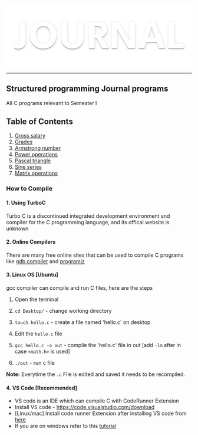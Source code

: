 ![Header](/src/images/header.png)

---

## Structured programming Journal programs

All C programs relevant to Semester I

## Table of Contents

1. [ Gross salary](/salary/explaination.md)
2. [ Grades](/grades/explaination.md)
3. [ Armstrong number](/armstrongNumber/explaination.md)
4. [ Power operations](/powerOperations/explaination.md)
5. [ Pascal triangle](/pascalsTriangle/explaination.md)
6. [Sine series](/sineSeries/explaination.md)
7. [Matrix operations](/matrices/explaination.md)
   <br>

### How to Compile

#### 1. Using TurboC

Turbo C is a discontinued integrated development environment and compiler for the C programming language, and its offical website is unknown

#### 2. Online Compilers

There are many free online sites that can be used to compile C programs like [gdb compiler](https://www.onlinegdb.com/online_c_compiler) and [programiz](https://www.programiz.com/c-programming/online-compiler/)

#### 3. Linux OS [Ubuntu]

gcc compiler can compile and run C files, here are the steps

1. Open the terminal

2. `cd Desktop/` - change working directory

3. `touch hello.c` - create a file named 'hello.c' on desktop

4. Edit the `hello.c` file

5. `gcc hello.c -o out` - compile the 'hello.c' file in out [add `-lm` after in case `<math.h>` is used]

6. `./out` - run c file

**Note:** Everytime the `.c` File is edited and saved it needs to be recompiled.

#### 4. VS Code [Recommended]

- VS code is an IDE which can compile C with CodeRunner Extension
- Install VS code - https://code.visualstudio.com/download
- [Linux/mac] Install code runner Extension after installing VS code from [here](https://marketplace.visualstudio.com/items?itemName=formulahendry.code-runner)
- If you are on windows refer to this [tutorial](https://www.youtube.com/watch?v=oaebkkOP2Qg)

<!-- OUTPUT FILES CREATION -->
<!-- [https://carbon.now.sh/?bg=rgba%2874%2C144%2C226%2C0%29&t=vscode&wt=bw&l=powershell&width=489&ds=false&dsyoff=20px&dsblur=68px&wc=false&wa=false&pv=25px&ph=56px&ln=false&fl=1&fm=Hack&fs=15.5px&lh=134%25&si=false&es=2x&wm=false&code=Enter%2520a%2520String%253A%2520hELLOwORLD...%250A%250AOriginal%2520String%253A%2520hELLOwORLD...%250AModified%2520String%253A%2520HelloWorld%252C%252C%252C%250A] -->
